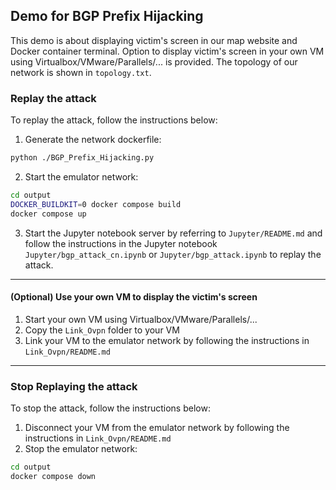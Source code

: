 ## Demo for BGP Prefix Hijacking

This demo is about displaying victim's screen in our map website and Docker container terminal. Option to display victim's screen in your own VM using Virtualbox/VMware/Parallels/... is provided. The topology of our network is shown in `topology.txt`.

### Replay the attack

To replay the attack, follow the instructions below:

1. Generate the network dockerfile:

```bash
python ./BGP_Prefix_Hijacking.py
```

2. Start the emulator network:

```bash
cd output
DOCKER_BUILDKIT=0 docker compose build
docker compose up
```

3. Start the Jupyter notebook server by referring to `Jupyter/README.md` and follow the instructions in the Jupyter notebook `Jupyter/bgp_attack_cn.ipynb` or `Jupyter/bgp_attack.ipynb` to replay the attack.

***

#### (Optional) Use your own VM to display the victim's screen

1. Start your own VM using Virtualbox/VMware/Parallels/...
2. Copy the `Link_Ovpn` folder to your VM
3. Link your VM to the emulator network by following the instructions in `Link_Ovpn/README.md`

***

### Stop Replaying the attack

To stop the attack, follow the instructions below:

1. Disconnect your VM from the emulator network by following the instructions in `Link_Ovpn/README.md`
2. Stop the emulator network:

```bash
cd output
docker compose down
```